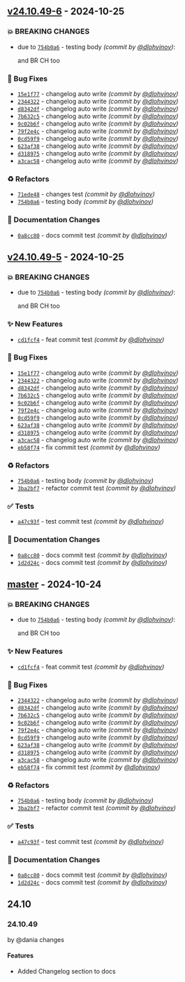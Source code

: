 
## [v24.10.49-6] - 2024-10-25
### :boom: BREAKING CHANGES
- due to [`754b0a6`](https://github.com/webitel/webitel-ui-sdk/commit/754b0a6ca5cbf596343816a831abb78c417af69b) - testing body *(commit by [@dlohvinov](https://github.com/dlohvinov))*:

  and BR CH too


### :bug: Bug Fixes
- [`15e1f77`](https://github.com/webitel/webitel-ui-sdk/commit/15e1f7718084ec33b2f9477c5e286f575661de1d) - changelog auto write *(commit by [@dlohvinov](https://github.com/dlohvinov))*
- [`2344322`](https://github.com/webitel/webitel-ui-sdk/commit/2344322da62d7254929485da14ee1f284fef918c) - changelog auto write *(commit by [@dlohvinov](https://github.com/dlohvinov))*
- [`d8342df`](https://github.com/webitel/webitel-ui-sdk/commit/d8342df4653c50b33ec6db0a39097f4a85e50b99) - changelog auto write *(commit by [@dlohvinov](https://github.com/dlohvinov))*
- [`7b632c5`](https://github.com/webitel/webitel-ui-sdk/commit/7b632c5d6db5da2a6caa0893a258a73c987cfd62) - changelog auto write *(commit by [@dlohvinov](https://github.com/dlohvinov))*
- [`9c02b6f`](https://github.com/webitel/webitel-ui-sdk/commit/9c02b6f08b73a09b0890bbdd8663bca843d18acb) - changelog auto write *(commit by [@dlohvinov](https://github.com/dlohvinov))*
- [`79f2e4c`](https://github.com/webitel/webitel-ui-sdk/commit/79f2e4c7bcb7b5100fe1260e92a7432eff3b0256) - changelog auto write *(commit by [@dlohvinov](https://github.com/dlohvinov))*
- [`0cd59f9`](https://github.com/webitel/webitel-ui-sdk/commit/0cd59f9585e555112c255d58e9266659c641eb6d) - changelog auto write *(commit by [@dlohvinov](https://github.com/dlohvinov))*
- [`623af38`](https://github.com/webitel/webitel-ui-sdk/commit/623af3865b20b94526655a4dd5d1998f53ca277d) - changelog auto write *(commit by [@dlohvinov](https://github.com/dlohvinov))*
- [`d318975`](https://github.com/webitel/webitel-ui-sdk/commit/d31897595078b9498c545d7422cdc9e72456eb77) - changelog auto write *(commit by [@dlohvinov](https://github.com/dlohvinov))*
- [`a3cac58`](https://github.com/webitel/webitel-ui-sdk/commit/a3cac588ac02ff11e59ac9a86d59ba2905cf6f03) - changelog auto write *(commit by [@dlohvinov](https://github.com/dlohvinov))*

### :recycle: Refactors
- [`71ede48`](https://github.com/webitel/webitel-ui-sdk/commit/71ede48792d0e0cdc13c101d00a65ee05581f4f3) - changes test *(commit by [@dlohvinov](https://github.com/dlohvinov))*
- [`754b0a6`](https://github.com/webitel/webitel-ui-sdk/commit/754b0a6ca5cbf596343816a831abb78c417af69b) - testing body *(commit by [@dlohvinov](https://github.com/dlohvinov))*

### :memo: Documentation Changes
- [`0a8cc80`](https://github.com/webitel/webitel-ui-sdk/commit/0a8cc803e3c3e5216346c0496c13ede105216c66) - docs commit test *(commit by [@dlohvinov](https://github.com/dlohvinov))*


## [v24.10.49-5] - 2024-10-25
### :boom: BREAKING CHANGES
- due to [`754b0a6`](https://github.com/webitel/webitel-ui-sdk/commit/754b0a6ca5cbf596343816a831abb78c417af69b) - testing body *(commit by [@dlohvinov](https://github.com/dlohvinov))*:

  and BR CH too


### :sparkles: New Features
- [`cd1fcf4`](https://github.com/webitel/webitel-ui-sdk/commit/cd1fcf48383bcdd1133e48b48e9868b5f7708d19) - feat commit test *(commit by [@dlohvinov](https://github.com/dlohvinov))*

### :bug: Bug Fixes
- [`15e1f77`](https://github.com/webitel/webitel-ui-sdk/commit/15e1f7718084ec33b2f9477c5e286f575661de1d) - changelog auto write *(commit by [@dlohvinov](https://github.com/dlohvinov))*
- [`2344322`](https://github.com/webitel/webitel-ui-sdk/commit/2344322da62d7254929485da14ee1f284fef918c) - changelog auto write *(commit by [@dlohvinov](https://github.com/dlohvinov))*
- [`d8342df`](https://github.com/webitel/webitel-ui-sdk/commit/d8342df4653c50b33ec6db0a39097f4a85e50b99) - changelog auto write *(commit by [@dlohvinov](https://github.com/dlohvinov))*
- [`7b632c5`](https://github.com/webitel/webitel-ui-sdk/commit/7b632c5d6db5da2a6caa0893a258a73c987cfd62) - changelog auto write *(commit by [@dlohvinov](https://github.com/dlohvinov))*
- [`9c02b6f`](https://github.com/webitel/webitel-ui-sdk/commit/9c02b6f08b73a09b0890bbdd8663bca843d18acb) - changelog auto write *(commit by [@dlohvinov](https://github.com/dlohvinov))*
- [`79f2e4c`](https://github.com/webitel/webitel-ui-sdk/commit/79f2e4c7bcb7b5100fe1260e92a7432eff3b0256) - changelog auto write *(commit by [@dlohvinov](https://github.com/dlohvinov))*
- [`0cd59f9`](https://github.com/webitel/webitel-ui-sdk/commit/0cd59f9585e555112c255d58e9266659c641eb6d) - changelog auto write *(commit by [@dlohvinov](https://github.com/dlohvinov))*
- [`623af38`](https://github.com/webitel/webitel-ui-sdk/commit/623af3865b20b94526655a4dd5d1998f53ca277d) - changelog auto write *(commit by [@dlohvinov](https://github.com/dlohvinov))*
- [`d318975`](https://github.com/webitel/webitel-ui-sdk/commit/d31897595078b9498c545d7422cdc9e72456eb77) - changelog auto write *(commit by [@dlohvinov](https://github.com/dlohvinov))*
- [`a3cac58`](https://github.com/webitel/webitel-ui-sdk/commit/a3cac588ac02ff11e59ac9a86d59ba2905cf6f03) - changelog auto write *(commit by [@dlohvinov](https://github.com/dlohvinov))*
- [`eb58f74`](https://github.com/webitel/webitel-ui-sdk/commit/eb58f74a940432f4c60a0ba22f36751befc3e1aa) - fix commit test *(commit by [@dlohvinov](https://github.com/dlohvinov))*

### :recycle: Refactors
- [`754b0a6`](https://github.com/webitel/webitel-ui-sdk/commit/754b0a6ca5cbf596343816a831abb78c417af69b) - testing body *(commit by [@dlohvinov](https://github.com/dlohvinov))*
- [`3ba2bf7`](https://github.com/webitel/webitel-ui-sdk/commit/3ba2bf74ae736733ab6e2f7d1b1fc35237eea783) - refactor commit test *(commit by [@dlohvinov](https://github.com/dlohvinov))*

### :white_check_mark: Tests
- [`a47c93f`](https://github.com/webitel/webitel-ui-sdk/commit/a47c93f90e811ef6ff1ee735657f10215422ce0d) - test commit test *(commit by [@dlohvinov](https://github.com/dlohvinov))*

### :memo: Documentation Changes
- [`0a8cc80`](https://github.com/webitel/webitel-ui-sdk/commit/0a8cc803e3c3e5216346c0496c13ede105216c66) - docs commit test *(commit by [@dlohvinov](https://github.com/dlohvinov))*
- [`1d2d24c`](https://github.com/webitel/webitel-ui-sdk/commit/1d2d24c43218fc9865b6156533ef0001b8150f83) - docs commit test *(commit by [@dlohvinov](https://github.com/dlohvinov))*


## [master] - 2024-10-24
### :boom: BREAKING CHANGES
- due to [`754b0a6`](https://github.com/webitel/webitel-ui-sdk/commit/754b0a6ca5cbf596343816a831abb78c417af69b) - testing body *(commit by [@dlohvinov](https://github.com/dlohvinov))*:

  and BR CH too


### :sparkles: New Features
- [`cd1fcf4`](https://github.com/webitel/webitel-ui-sdk/commit/cd1fcf48383bcdd1133e48b48e9868b5f7708d19) - feat commit test *(commit by [@dlohvinov](https://github.com/dlohvinov))*

### :bug: Bug Fixes
- [`2344322`](https://github.com/webitel/webitel-ui-sdk/commit/2344322da62d7254929485da14ee1f284fef918c) - changelog auto write *(commit by [@dlohvinov](https://github.com/dlohvinov))*
- [`d8342df`](https://github.com/webitel/webitel-ui-sdk/commit/d8342df4653c50b33ec6db0a39097f4a85e50b99) - changelog auto write *(commit by [@dlohvinov](https://github.com/dlohvinov))*
- [`7b632c5`](https://github.com/webitel/webitel-ui-sdk/commit/7b632c5d6db5da2a6caa0893a258a73c987cfd62) - changelog auto write *(commit by [@dlohvinov](https://github.com/dlohvinov))*
- [`9c02b6f`](https://github.com/webitel/webitel-ui-sdk/commit/9c02b6f08b73a09b0890bbdd8663bca843d18acb) - changelog auto write *(commit by [@dlohvinov](https://github.com/dlohvinov))*
- [`79f2e4c`](https://github.com/webitel/webitel-ui-sdk/commit/79f2e4c7bcb7b5100fe1260e92a7432eff3b0256) - changelog auto write *(commit by [@dlohvinov](https://github.com/dlohvinov))*
- [`0cd59f9`](https://github.com/webitel/webitel-ui-sdk/commit/0cd59f9585e555112c255d58e9266659c641eb6d) - changelog auto write *(commit by [@dlohvinov](https://github.com/dlohvinov))*
- [`623af38`](https://github.com/webitel/webitel-ui-sdk/commit/623af3865b20b94526655a4dd5d1998f53ca277d) - changelog auto write *(commit by [@dlohvinov](https://github.com/dlohvinov))*
- [`d318975`](https://github.com/webitel/webitel-ui-sdk/commit/d31897595078b9498c545d7422cdc9e72456eb77) - changelog auto write *(commit by [@dlohvinov](https://github.com/dlohvinov))*
- [`a3cac58`](https://github.com/webitel/webitel-ui-sdk/commit/a3cac588ac02ff11e59ac9a86d59ba2905cf6f03) - changelog auto write *(commit by [@dlohvinov](https://github.com/dlohvinov))*
- [`eb58f74`](https://github.com/webitel/webitel-ui-sdk/commit/eb58f74a940432f4c60a0ba22f36751befc3e1aa) - fix commit test *(commit by [@dlohvinov](https://github.com/dlohvinov))*

### :recycle: Refactors
- [`754b0a6`](https://github.com/webitel/webitel-ui-sdk/commit/754b0a6ca5cbf596343816a831abb78c417af69b) - testing body *(commit by [@dlohvinov](https://github.com/dlohvinov))*
- [`3ba2bf7`](https://github.com/webitel/webitel-ui-sdk/commit/3ba2bf74ae736733ab6e2f7d1b1fc35237eea783) - refactor commit test *(commit by [@dlohvinov](https://github.com/dlohvinov))*

### :white_check_mark: Tests
- [`a47c93f`](https://github.com/webitel/webitel-ui-sdk/commit/a47c93f90e811ef6ff1ee735657f10215422ce0d) - test commit test *(commit by [@dlohvinov](https://github.com/dlohvinov))*

### :memo: Documentation Changes
- [`0a8cc80`](https://github.com/webitel/webitel-ui-sdk/commit/0a8cc803e3c3e5216346c0496c13ede105216c66) - docs commit test *(commit by [@dlohvinov](https://github.com/dlohvinov))*
- [`1d2d24c`](https://github.com/webitel/webitel-ui-sdk/commit/1d2d24c43218fc9865b6156533ef0001b8150f83) - docs commit test *(commit by [@dlohvinov](https://github.com/dlohvinov))*


## 24.10

### 24.10.49
by @dania changes

#### Features

- Added Changelog section to docs

[//]: # (#### Bug Fixes)

[//]: # (#### Refactors)

[//]: # (#### Breaking changes)

[//]: # (#### Deprecations)

[//]: # (delete this comment)
[master]: https://github.com/webitel/webitel-ui-sdk/compare/v24.10.49-3...master
[v24.10.49-5]: https://github.com/webitel/webitel-ui-sdk/compare/v24.10.49-3...v24.10.49-5

[v24.10.49-6]: https://github.com/webitel/webitel-ui-sdk/compare/v24.10.49-4...v24.10.49-6
